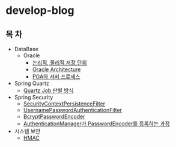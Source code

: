 # develop-blog


목  차
------------------
- DataBase
  - Oracle
    - [논리적, 물리적 저장 단위](https://github.com/kyo705/develop-blog/blob/main/database/oracle/%EB%85%BC%EB%A6%AC%EC%A0%81%2C%20%EB%AC%BC%EB%A6%AC%EC%A0%81%20%EC%A0%80%EC%9E%A5%20%EB%8B%A8%EC%9C%84.md#%EB%85%BC%EB%A6%AC%EC%A0%81-%EC%A0%80%EC%9E%A5-%EB%8B%A8%EC%9C%84)
     - [Oracle Architecture](https://github.com/kyo705/develop-blog/blob/main/database/oracle/oracle%20architecture.md#oracle-architecture)
     - [PGA와 서버 프로세스](https://github.com/kyo705/develop-blog/blob/main/database/oracle/PGA%EC%99%80%20%EC%84%9C%EB%B2%84%20%ED%94%84%EB%A1%9C%EC%84%B8%EC%8A%A4.md#pga%EC%99%80-%EC%84%9C%EB%B2%84-%ED%94%84%EB%A1%9C%EC%84%B8%EC%8A%A4)
- Spring Quartz
  - [Quartz Job 판별 방식](https://github.com/kyo705/develop-blog/blob/main/spring-quartz/job%20%EA%B5%AC%EB%B6%84%20%EB%B0%A9%EC%8B%9D.md#spring-quartz%EC%9D%98-job-%EA%B5%AC%EB%B6%84-%EB%B0%A9%EC%8B%9D)
- Spring Security
  - [SecurityContextPersistenceFilter](https://github.com/kyo705/develop-blog/blob/main/spring-security/SecurityContextPersistenceFilter.md#securitycontextpersistencefilter)
  - [UsernamePasswordAuthenticationFilter](https://github.com/kyo705/develop-blog/blob/main/spring-security/UsernamePasswordAuthenticationFilter.md#usernamepasswordauthenticationfilter)
  - [BcryptPasswordEncoder](https://github.com/kyo705/develop-blog/blob/main/spring-security/BcryptPasswordEncoder.md#bcryptpasswordencoder)
  - [AuthenticationManager가 PasswordEncoder를 등록하는 과정](https://github.com/kyo705/develop-blog/blob/main/spring-security/AuthenticationManager%EA%B0%80%20PasswordEncoder%EB%A5%BC%20%EB%93%B1%EB%A1%9D%ED%95%98%EB%8A%94%20%EA%B3%BC%EC%A0%95.md#authenticationmanager%EA%B0%80-passwordencoder%EB%A5%BC-%EB%93%B1%EB%A1%9D%ED%95%98%EB%8A%94-%EA%B3%BC%EC%A0%95)
- 시스템 보안
  - [HMAC](https://github.com/kyo705/develop-blog/blob/main/%EC%8B%9C%EC%8A%A4%ED%85%9C%20%EB%B3%B4%EC%95%88/HMAC.md#hmackeyed-hash-message-authentication-code)
